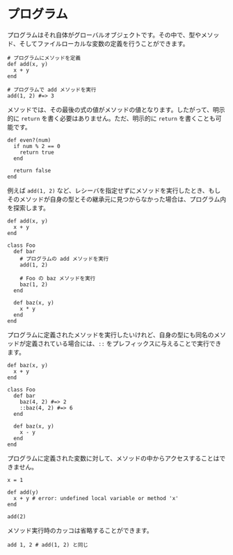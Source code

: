 # プログラム

プログラムはそれ自体がグローバルオブジェクトです。その中で、型やメソッド、そしてファイルローカルな変数の定義を行うことができます。

```crystal
# プログラムにメソッドを定義
def add(x, y)
  x + y
end

# プログラムで add メソッドを実行
add(1, 2) #=> 3
```

メソッドでは、その最後の式の値がメソッドの値となります。したがって、明示的に `return` を書く必要はありません。ただ、明示的に `return` を書くことも可能です。

```crystal
def even?(num)
  if num % 2 == 0
    return true
  end

  return false
end
```

例えば `add(1, 2)` など、レシーバを指定せずにメソッドを実行したとき、もしそのメソッドが自身の型とその継承元に見つからなかった場合は、プログラム内を探索します。

```crystal
def add(x, y)
  x + y
end

class Foo
  def bar
    # プログラムの add メソッドを実行
    add(1, 2)

    # Foo の baz メソッドを実行
    baz(1, 2)
  end

  def baz(x, y)
    x * y
  end
end
```

プログラムに定義されたメソッドを実行したいけれど、自身の型にも同名のメソッドが定義されている場合には、`::` をプレフィックスに与えることで実行できます。

```crystal
def baz(x, y)
  x + y
end

class Foo
  def bar
    baz(4, 2) #=> 2
    ::baz(4, 2) #=> 6
  end

  def baz(x, y)
    x - y
  end
end
```

プログラムに定義された変数に対して、メソッドの中からアクセスすることはできません。

```crystal
x = 1

def add(y)
  x + y # error: undefined local variable or method 'x'
end

add(2)
```

メソッド実行時のカッコは省略することができます。

```crystal
add 1, 2 # add(1, 2) と同じ
```
